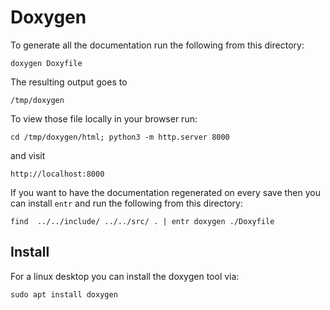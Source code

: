 # Doxygen

To generate all the documentation run the following from this directory:

    doxygen Doxyfile

The resulting output goes to

    /tmp/doxygen

To view those file locally in your browser run:

    cd /tmp/doxygen/html; python3 -m http.server 8000

and visit

    http://localhost:8000

If you want to have the documentation regenerated on every save then you can
install `entr` and run the following from this directory:

    find  ../../include/ ../../src/ . | entr doxygen ./Doxyfile

## Install

For a linux desktop you can install the doxygen tool via:

    sudo apt install doxygen
